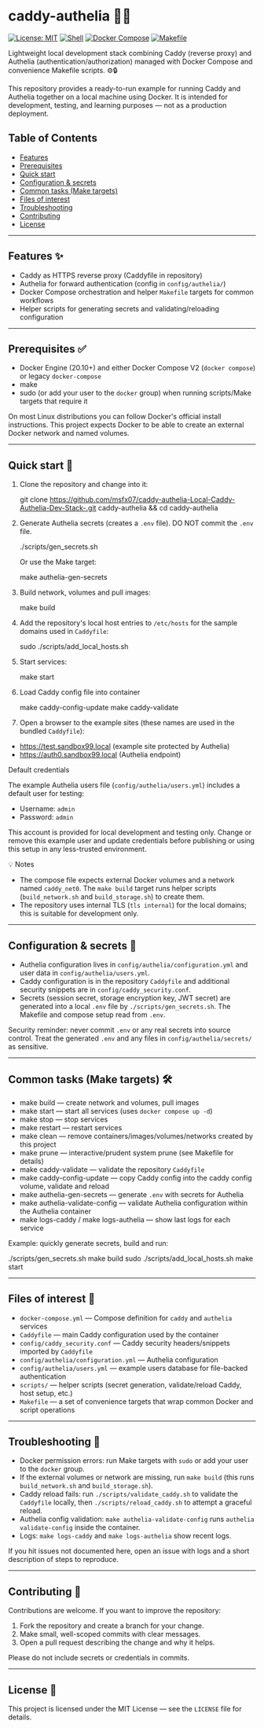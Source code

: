 
# caddy-authelia 🚦🔐

[![License: MIT](https://img.shields.io/badge/License-MIT-yellow.svg)](LICENSE) [![Shell](https://img.shields.io/badge/shell-Bash-blue.svg)](https://www.gnu.org/software/bash/) [![Docker Compose](https://img.shields.io/badge/Docker%20Compose-v2-blue.svg)](https://docs.docker.com/compose/) [![Makefile](https://img.shields.io/badge/Makefile-available-brightgreen.svg)](https://github.com/msfx07/caddy-authelia-Local-Caddy-Authelia-Dev-Stack-/actions) 

Lightweight local development stack combining Caddy (reverse proxy) and Authelia (authentication/authorization) managed with Docker Compose and convenience Makefile scripts. ⚙️🔒

This repository provides a ready-to-run example for running Caddy and Authelia together on a local machine using Docker. It is intended for development, testing, and learning purposes — not as a production deployment.

## Table of Contents

- [Features](#features)
- [Prerequisites](#prerequisites)
- [Quick start](#quick-start)
- [Configuration & secrets](#configuration--secrets)
- [Common tasks (Make targets)](#common-tasks-make-targets)
- [Files of interest](#files-of-interest)
- [Troubleshooting](#troubleshooting)
- [Contributing](#contributing)
- [License](#license)

---

## Features ✨

- Caddy as HTTPS reverse proxy (Caddyfile in repository)
- Authelia for forward authentication (config in `config/authelia/`)
- Docker Compose orchestration and helper `Makefile` targets for common workflows
- Helper scripts for generating secrets and validating/reloading configuration

---

## Prerequisites ✅

- Docker Engine (20.10+) and either Docker Compose V2 (`docker compose`) or legacy `docker-compose`
- make
- sudo (or add your user to the `docker` group) when running scripts/Make targets that require it

On most Linux distributions you can follow Docker's official install instructions. This project expects Docker to be able to create an external Docker network and named volumes.

---

## Quick start 🚀

1. Clone the repository and change into it:

   git clone https://github.com/msfx07/caddy-authelia-Local-Caddy-Authelia-Dev-Stack-.git caddy-authelia && cd caddy-authelia

2. Generate Authelia secrets (creates a `.env` file). DO NOT commit the `.env` file.

   ./scripts/gen_secrets.sh

   Or use the Make target:

   make authelia-gen-secrets

3. Build network, volumes and pull images:

   make build

4. Add the repository's local host entries to `/etc/hosts` for the sample domains used in `Caddyfile`:

   sudo ./scripts/add_local_hosts.sh

5. Start services:

   make start

6. Load Caddy config file into container

   make caddy-config-update
   make caddy-validate

7. Open a browser to the example sites (these names are used in the bundled `Caddyfile`):

- https://test.sandbox99.local (example site protected by Authelia)
- https://auth0.sandbox99.local (Authelia endpoint)

Default credentials

The example Authelia users file (`config/authelia/users.yml`) includes a default user for testing:

- Username: `admin`
- Password: `admin`

This account is provided for local development and testing only. Change or remove this example user and update credentials before publishing or using this setup in any less-trusted environment.


💡 Notes
- The compose file expects external Docker volumes and a network named `caddy_net0`. The `make build` target runs helper scripts (`build_network.sh` and `build_storage.sh`) to create them.
- The repository uses internal TLS (`tls internal`) for the local domains; this is suitable for development only.

---

## Configuration & secrets 🔑

- Authelia configuration lives in `config/authelia/configuration.yml` and user data in `config/authelia/users.yml`.
- Caddy configuration is in the repository `Caddyfile` and additional security snippets are in `config/caddy_security.conf`.
- Secrets (session secret, storage encryption key, JWT secret) are generated into a local `.env` file by `./scripts/gen_secrets.sh`. The Makefile and compose setup read from `.env`.

Security reminder: never commit `.env` or any real secrets into source control. Treat the generated `.env` and any files in `config/authelia/secrets/` as sensitive.

---

## Common tasks (Make targets) 🛠️

- make build — create network and volumes, pull images
- make start — start all services (uses `docker compose up -d`)
- make stop — stop services
- make restart — restart services
- make clean — remove containers/images/volumes/networks created by this project
- make prune — interactive/prudent system prune (see Makefile for details)
- make caddy-validate — validate the repository `Caddyfile`
- make caddy-config-update — copy Caddy config into the caddy config volume, validate and reload
- make authelia-gen-secrets — generate `.env` with secrets for Authelia
- make authelia-validate-config — validate Authelia configuration within the Authelia container
- make logs-caddy / make logs-authelia — show last logs for each service

Example: quickly generate secrets, build and run:

   ./scripts/gen_secrets.sh
   make build
   sudo ./scripts/add_local_hosts.sh
   make start

---

## Files of interest 📂

- `docker-compose.yml` — Compose definition for `caddy` and `authelia` services
- `Caddyfile` — main Caddy configuration used by the container
- `config/caddy_security.conf` — Caddy security headers/snippets imported by `Caddyfile`
- `config/authelia/configuration.yml` — Authelia configuration
- `config/authelia/users.yml` — example users database for file-backed authentication
- `scripts/` — helper scripts (secret generation, validate/reload Caddy, host setup, etc.)
- `Makefile` — a set of convenience targets that wrap common Docker and script operations

---

## Troubleshooting 🐞

- Docker permission errors: run Make targets with `sudo` or add your user to the `docker` group.
- If the external volumes or network are missing, run `make build` (this runs `build_network.sh` and `build_storage.sh`).
- Caddy reload fails: run `./scripts/validate_caddy.sh` to validate the `Caddyfile` locally, then `./scripts/reload_caddy.sh` to attempt a graceful reload.
- Authelia config validation: `make authelia-validate-config` runs `authelia validate-config` inside the container.
- Logs: `make logs-caddy` and `make logs-authelia` show recent logs.

If you hit issues not documented here, open an issue with logs and a short description of steps to reproduce.

---

## Contributing 🤝

Contributions are welcome. If you want to improve the repository:

1. Fork the repository and create a branch for your change.
2. Make small, well-scoped commits with clear messages.
3. Open a pull request describing the change and why it helps.

Please do not include secrets or credentials in commits.

---

## License 📄

This project is licensed under the MIT License — see the `LICENSE` file for details.
